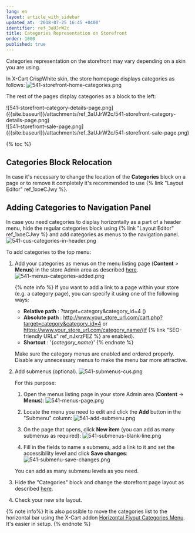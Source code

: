 ```yaml
---
lang: en
layout: article_with_sidebar
updated_at: '2018-07-25 16:45 +0400'
identifier: ref_3aUJrW2c
title: Categories Representation on Storefront
order: 1000
published: true
---
```

Categories representation on the storefront may vary depending on a skin you are using. 

In X-Cart CrispWhite skin, the store homepage displays categories as follows:
![541-storefront-home-categories.png]({{site.baseurl}}/attachments/ref_3aUJrW2c/541-storefront-home-categories.png)

The rest of the pages display categories as a block to the left:
<div class="ui stackable two column grid">
  <div class="column" markdown="span">![541-storefront-category-details-page.png]({{site.baseurl}}/attachments/ref_3aUJrW2c/541-storefront-category-details-page.png)</div>
  <div class="column" markdown="span">![541-storefront-sale-page.png]({{site.baseurl}}/attachments/ref_3aUJrW2c/541-storefront-sale-page.png)</div>
</div>
  
{% toc %}

## Categories Block Relocation

In case it's necessary to change the location of the **Categories** block on a page or to remove it completely it's recommended to use {% link "Layout Editor" ref_1xoeCJwy %}. 

## Adding Categories to Navigation Panel

In case you need categories to display horizontally as a part of a header menu, hide the regular categories block using {% link "Layout Editor" ref_1xoeCJwy %} and add categories as menus to the navigation panel. 
![541-cus-categories-in-header.png]({{site.baseurl}}/attachments/ref_3aUJrW2c/541-cus-categories-in-header.png)

To add categories to the top menu:

1. Add your categories as menus on the menu listing page (**Content** > **Menus**) in the store Admin area as described [here](https://kb.x-cart.com/look_and_feel/navigation/adding_new_items_to_your_stores_menus.html#primary-and-footer-menu-maintenance "Categories Representation on Storefront").
   ![541-menus-categories-added.png]({{site.baseurl}}/attachments/ref_3aUJrW2c/541-menus-categories-added.png)

   {% note info %}
   If you want to add a link to a page within your store (e.g. a category page), you can specify it using one of the following ways:
   * **Relative path** : ?target=category&category_id=4 ()
   * **Absolute path** : http://www.your_store_url.com/cart.php?target=category&category_id=4 or https://www.your_store_url.com/category_name/(if {% link "SEO-friendly URLs" ref_nJxrzFEZ %} are enabled).
   * **Shortcut** : '{_category_name_}'
   {% endnote %}

   Make sure the category menus are enabled and ordered properly. Disable any unnecessary menus to make the menu bar more attractive.

2. Add submenus (optional).
   ![541-submenus-cus.png]({{site.baseurl}}/attachments/ref_3aUJrW2c/541-submenus-cus.png)
   
   For this purpose:
   1. Open the menus listing page in your store Admin area (**Content** -> **Menus**):
      ![541-menus-page.png]({{site.baseurl}}/attachments/ref_3aUJrW2c/541-menus-page.png)

   2. Locate the menu you need to edit and click the **Add** button in the "Submenu" column:
      ![541-add-submenu.png]({{site.baseurl}}/attachments/ref_3aUJrW2c/541-add-submenu.png)

   3. On the page that opens, click **New item** (you can add as many submenus as required):
      ![541-submenus-blank-line.png]({{site.baseurl}}/attachments/ref_3aUJrW2c/541-submenus-blank-line.png)

   4. Fill in the fields to name a submenu, add a link to it and set the accessibility level and click **Save changes**:
      ![541-submenu-save-changes.png]({{site.baseurl}}/attachments/ref_3aUJrW2c/541-submenu-save-changes.png)
      
    You can add as many submenu levels as you need.

3. Hide the "Categories" block and change the storefront page layout as described [here](https://kb.x-cart.com/look_and_feel/theme_tweaker/layout_editor.html "Categories Representation on Storefront").

4. Check your new site layout.
   
{% note info%}
It is also possible to move the categories list to the horizontal bar using the X-Cart addon [Horizontal Flyout Categories Menu](https://market.x-cart.com/addons/horizontal-flyout-categories-menu.html "Product Categories"). It's easier in setup.
{% endnote %}
